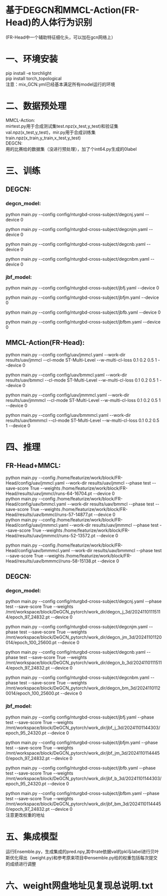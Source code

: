 # 基于DEGCN和MMCL-Action(FR-Head)的人体行为识别     
(FR-Head中一个辅助特征细化头，可以加在gcn网络上）  
# 一、环境安装  
pip install -e torchlight  
pip install torch_topological  
注意：mix_GCN.yml已经基本满足所有model运行的环境
# 二、数据预处理
MMCL-Action:  
mirtest.py用于合成测试集test.npz(x_test,y_test)和验证集val.npz(x_test,y_test)，mir.py用于合成训练集train.npz(x_train,y_train,x_test,y_test)  
DEGCN:  
用的比赛给的数据集（没进行预处理），加了个int64.py生成的0label  
# 三、训练  
## DEGCN:  
### degcn_model:  
python main.py --config config/nturgbd-cross-subject/degcnj.yaml --device 0  

python main.py --config config/nturgbd-cross-subject/degcnjm.yaml --device 0  

python main.py --config config/nturgbd-cross-subject/degcnb.yaml --device 0  

python main.py --config config/nturgbd-cross-subject/degcnbm.yaml --device 0  
  
### jbf_model:  
python main.py --config config/nturgbd-cross-subject/jbfj.yaml --device 0  

python main.py --config config/nturgbd-cross-subject/jbfjm.yaml --device 0  

python main.py --config config/nturgbd-cross-subject/jbfb.yaml --device 0  

python main.py --config config/nturgbd-cross-subject/jbfbm.yaml --device 0  
## MMCL-Action(FR-Head):  
python main.py --config config/uav/jmmcl.yaml --work-dir results/uav/jmmcl --cl-mode ST-Multi-Level --w-multi-cl-loss 0.1 0.2 0.5 1 --device 0  

python main.py --config config/uav/bmmcl.yaml --work-dir results/uav/bmmcl --cl-mode ST-Multi-Level --w-multi-cl-loss 0.1 0.2 0.5 1 --device 0  

python main.py --config config/uav/jmmmcl.yaml --work-dir results/uav/jmmmcl --cl-mode ST-Multi-Level --w-multi-cl-loss 0.1 0.2 0.5 1 --device 0  

python main.py --config config/uav/bmmmcl.yaml --work-dir results/uav/bmmmcl --cl-mode ST-Multi-Level --w-multi-cl-loss 0.1 0.2 0.5 1 --device 0  
# 四、推理  
## FR-Head+MMCL:  

python main.py --config /home/featurize/work/block/FR-Head/config/uav/jmmcl.yaml --work-dir results/uav/jmmcl --phase test --save-score True --weights /home/featurize/work/block/FR-Head/results/uav/jmmcl/runs-64-16704.pt --device 0  
python main.py --config /home/featurize/work/block/FR-Head/config/uav/bmmcl.yaml --work-dir results/uav/bmmcl --phase test --save-score True --weights /home/featurize/work/block/FR-Head/results/uav/bmmcl/runs-57-14877.pt --device 0  
python main.py --config /home/featurize/work/block/FR-Head/config/uav/jmmmcl.yaml --work-dir results/uav/jmmmcl --phase test --save-score True --weights /home/featurize/work/block/FR-Head/results/uav/jmmmcl/runs-52-13572.pt --device 0  

python main.py --config /home/featurize/work/block/FR-Head/config/uav/bmmmcl.yaml --work-dir results/uav/bmmmcl --phase test --save-score True --weights /home/featurize/work/block/FR-Head/results/uav/bmmmcl/runs-58-15138.pt --device 0  
## DEGCN:  
### degcn_model:  

python main.py --config config/nturgbd-cross-subject/degcnj.yaml --phase test --save-score True --weights /mnt/workspace/block/DeGCN_pytorch/work_dir/degcn_j_3d/20241101115114/epoch_97_24832.pt --device 0  

python main.py --config config/nturgbd-cross-subject/degcnjm.yaml --phase test --save-score True --weights /mnt/workspace/block/DeGCN_pytorch/work_dir/degcn_jm_3d/20241101120014/epoch_100_25600.pt --device 0  

python main.py --config config/nturgbd-cross-subject/degcnb.yaml --phase test --save-score True --weights /mnt/workspace/block/DeGCN_pytorch/work_dir/degcn_b_3d/20241101115114/epoch_97_24832.pt --device 0  

python main.py --config config/nturgbd-cross-subject/degcnbm.yaml --phase test --save-score True --weights /mnt/workspace/block/DeGCN_pytorch/work_dir/degcn_bm_3d/20241101120014/epoch_100_25600.pt --device 0    
### jbf_model:
python main.py --config config/nturgbd-cross-subject/jbfj.yaml --phase test --save-score True --weights /mnt/workspace/block/DeGCN_pytorch/work_dir/jbf_j_3d/20241101144303/epoch_95_24320.pt --device 0  

python main.py --config config/nturgbd-cross-subject/jbfjm.yaml --phase test --save-score True --weights /mnt/workspace/block/DeGCN_pytorch/work_dir/jbf_jm_3d/20241101144450/epoch_97_24832.pt --device 0  

python main.py --config config/nturgbd-cross-subject/jbfb.yaml --phase test --save-score True --weights /mnt/workspace/block/DeGCN_pytorch/work_dir/jbf_b_3d/20241101144303/epoch_95_24320.pt --device 0  

python main.py --config config/nturgbd-cross-subject/jbfbm.yaml --phase test --save-score True --weights /mnt/workspace/block/DeGCN_pytorch/work_dir/jbf_bm_3d/20241101144450/epoch_97_24832.pt --device 0  
注意更改权重的地址  
# 五、集成模型  
运行Ensemble.py，生成集成的pred.npy,其中rate依据val的pkl与label进行贝叶斯优化得出（weight.py)和参考原来项目中ensemble.py给的权重包括每次提交的成绩进行调整  
# 六、weight网盘地址见复现总说明.txt




